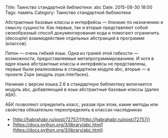 Title: Таинство стандартной библиотеки: abc
Date: 2015-08-30 18:00
Tags: память
Category: Таинство стандартной библиотеки

Абстрактные базовые классы и интерфейсы — близкие по назначению и смыслу сущности. Как первые, так и вторые представляют собой своеобразный способ документирования кода и помогают ограничить (decouple) взаимодействие отдельных абстракций в программе (классов).

Питон — очень гибкий язык. Одна из граней этой гибкости — возможности, предоставляемые метапрограммированием. И хотя в ядре языка абстрактные классы и интерфейсы не представлены, первые были реализованы в стандартном модуле abc, вторые — в проекте Zope (модуль zope.interfaces).

Начиная с версии языка 2.6 в стандартную библиотеку включается модуль abc, добавляющий в язык абстрактные базовые классы (далее АБК).

АБК позволяют определить класс, указав при этом, какие методы или свойства обязательно переопределить в классах-наследниках

- [http://habrahabr.ru/post/72757/](http://habrahabr.ru/post/72757/)
- [https://docs.python.org/3/library/abc.html](https://docs.python.org/3/library/abc.html)